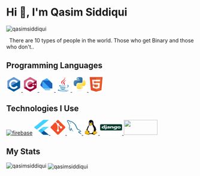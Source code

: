 <h1>Hi 👋, I'm Qasim Siddiqui</h1> <p align="left"> <img src="https://komarev.com/ghpvc/?username=qasimsiddiqui&label=Profile%20views&color=0e75b6&style=flat" alt="qasimsiddiqui" /> </p>

&nbsp;
There are 10 types of people in the world. Those who get Binary and those who don't..

## Programming Languages
<a href="https://www.cprogramming.com/" target="_blank"> <img src="./images/c-original.svg" alt="c" width="40" height="40"/> 
<a href="https://www.cprogramming.com/" target="_blank"> <img src="./images/cpp.svg" alt="c" width="40" height="40"/> </a> 
<a href="https://dart.dev" target="_blank"> <img src="./images/dart.svg" alt="dart" width="40" height="40"/> </a>
<a href="https://www.java.com" target="_blank"> <img src="./images/java.svg" alt="java" width="40" height="40"/> </a>
<a href="https://www.python.org" target="_blank"> <img src="./images/python.svg" alt="python" width="40" height="40"/> </a>
<a href="https://www.html.com" target="_blank"> <img src="./images/html.svg" alt="html" width="40" height="40"/> </a>
  
## Technologies I Use
<a href="https://firebase.google.com/" target="_blank"> <img src="https://www.vectorlogo.zone/logos/firebase/firebase-icon.svg" alt="firebase" width="40" height="40"/></a>
<a href="https://flutter.dev" target="_blank"> <img src="./images/flutter-logo.svg" alt="flutter" width="40" height="40"/> </a>
<a href="https://git-scm.com/" target="_blank"> <img src="./images/git.svg" alt="git" width="40" height="40"/> </a>
<a href="https://mysql.com/" target="_blank"> <img src="./images/sql.svg" alt="git" width="40" height="40"/> </a>
<a href="https://www.linux.org/" target="_blank"> <img src="./images/linux.svg" alt="linux" width="40" height="40"/> </a>
<a href="https://www.djangoproject.com/" target="_blank"> <img src = './images/django.svg' width="60" height='40'/> </a>
<a href="https://fastapi.tiangolo.com/" target="_blank"> <img src="https://fastapi.tiangolo.com/img/logo-margin/logo-teal.png" width="90" height='40'/></a>
  
<h2>My Stats</h2>
<p><img align="left" src="https://github-readme-stats.vercel.app/api/top-langs/?username=qasimsiddiqui&layout=compact" alt="qasimsiddiqui" /></p>
<p>&nbsp;<img align="center" src="https://github-readme-stats.vercel.app/api?username=qasimsiddiqui&show_icons=true&show-private=true" alt="qasimsiddiqui" /></p>
